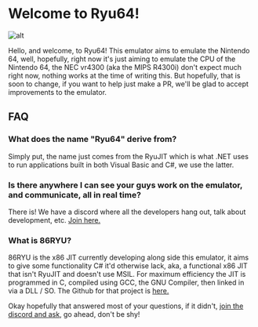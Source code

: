 # Welcome to Ryu64!
![alt](https://cdn.discordapp.com/icons/490752174461157379/58b8ba4423c43149036a2a1a1ace7c6d.png?size=256)

Hello, and welcome, to Ryu64!  This emulator aims to emulate the Nintendo 64, well, hopefully, right now it's just aiming to emulate the CPU of the Nintendo 64, the NEC vr4300 (aka the MIPS R4300i) don't expect much right now, nothing works at the time of writing this.  But hopefully, that is soon to change, if you want to help just make a PR, we'll be glad to accept improvements to the emulator.

## FAQ
### What does the name "Ryu64" derive from?
Simply put, the name just comes from the RyuJIT which is what .NET uses to run applications built in both Visual Basic and C#, we use the latter.
### Is there anywhere I can see your guys work on the emulator, and communicate, all in real time?
There is!  We have a discord where all the developers hang out, talk about development, etc.  [Join here.](https://discord.gg/3GQskCR)
### What is 86RYU?
86RYU is the x86 JIT currently developing along side this emulator, it aims to give some functionality C# it'd otherwise lack, aka, a functional x86 JIT that isn't RyuJIT and doesn't use MSIL.  For maximum efficiency the JIT is programmed in C, compiled using GCC, the GNU Compiler, then linked in via a DLL / SO.  The Github for that project is [here.](https://github.com/Ryu64Emulator/86RYU)

Okay hopefully that answered most of your questions, if it didn't, [join the discord and ask](https://discord.gg/3GQskCR), go ahead, don't be shy!
